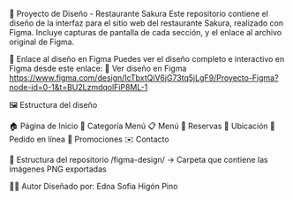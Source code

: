 🌸 Proyecto de Diseño - Restaurante Sakura
Este repositorio contiene el diseño de la interfaz para el sitio web del restaurante Sakura, realizado con Figma.
Incluye capturas de pantalla de cada sección, y el enlace al archivo original de Figma.

🎨 Enlace al diseño en Figma
Puedes ver el diseño completo e interactivo en Figma desde este enlace:
🔗 Ver diseño en Figma
https://www.figma.com/design/IcTbxtQiV6jG73tq5jLgF9/Proyecto-Figma?node-id=0-1&t=BU2LzmdqolFiP8ML-1

🖼️ Estructura del diseño

🏠 Página de Inicio
🍱 Categoría Menú
📋 Menú
📅 Reservas
📍 Ubicación
🛒 Pedido en línea
🎉 Promociones
✉️ Contacto

📁 Estructura del repositorio
/figma-design/       → Carpeta que contiene las imágenes PNG exportadas

👩‍🎨 Autor
Diseñado por: Edna Sofia Higón Pino
